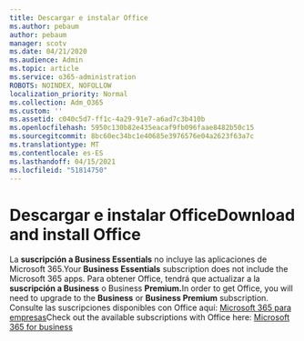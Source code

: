 ```yaml
---
title: Descargar e instalar Office
ms.author: pebaum
author: pebaum
manager: scotv
ms.date: 04/21/2020
ms.audience: Admin
ms.topic: article
ms.service: o365-administration
ROBOTS: NOINDEX, NOFOLLOW
localization_priority: Normal
ms.collection: Adm_O365
ms.custom: ''
ms.assetid: c040c5d7-ff1c-4a29-91e7-a6ad7c3b410b
ms.openlocfilehash: 5950c130b82e435eacaf9fb096faae8482b50c15
ms.sourcegitcommit: 8bc60ec34bc1e40685e3976576e04a2623f63a7c
ms.translationtype: MT
ms.contentlocale: es-ES
ms.lasthandoff: 04/15/2021
ms.locfileid: "51814750"
---
```

# <a name="download-and-install-office"></a><span data-ttu-id="61b7e-102">Descargar e instalar Office</span><span class="sxs-lookup"><span data-stu-id="61b7e-102">Download and install Office</span></span>

<span data-ttu-id="61b7e-103">La **suscripción a Business Essentials** no incluye las aplicaciones de Microsoft 365.</span><span class="sxs-lookup"><span data-stu-id="61b7e-103">Your **Business Essentials** subscription does not include the Microsoft 365 apps.</span></span> <span data-ttu-id="61b7e-104">Para obtener Office, tendrá que actualizar a la **suscripción a Business** o Business **Premium.**</span><span class="sxs-lookup"><span data-stu-id="61b7e-104">In order to get Office, you will need to upgrade to the **Business** or **Business Premium** subscription.</span></span> <span data-ttu-id="61b7e-105">Consulte las suscripciones disponibles con Office aquí: [Microsoft 365 para empresas](https://products.office.com/compare-all-microsoft-office-products?tab=2)</span><span class="sxs-lookup"><span data-stu-id="61b7e-105">Check out the available subscriptions with Office here: [Microsoft 365 for business](https://products.office.com/compare-all-microsoft-office-products?tab=2)</span></span>
  

